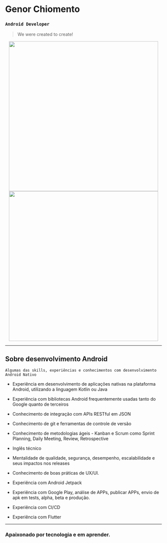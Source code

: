 # Genor Chiomento 

### `Android Developer`

> We were created to create!

<p align="center">
  <img width="480px" src="https://github-readme-stats.vercel.app/api?username=genorchiomento&show_icons=true&theme=radical" />
  <img width="480px" src="https://github-readme-stats.vercel.app/api/top-langs/?username=genorchiomento&hide=html&layout=compact&theme=radical" />
</p>

----

## Sobre desenvolvimento Android

`Algumas das skills, experiências e conhecimentos com desenvolvimento Android Nativo` 

- Experiência em desenvolvimento de aplicações nativas na plataforma Android, utilizando a linguagem Kotlin ou Java

- Experiência com bibliotecas Android frequentemente usadas tanto do Google quanto de terceiros

- Conhecimento de integração com APIs RESTful em JSON

- Conhecimento de git e ferramentas de controle de versão

- Conhecimento de metodologias ágeis - Kanban e Scrum como Sprint Planning, Daily Meeting, Review, Retrospective

- Inglês técnico

- Mentalidade de qualidade, segurança, desempenho, escalabilidade e seus impactos nos releases

- Conhecimento de boas práticas de UX/UI.

- Experiência com Android Jetpack

- Experiência com Google Play, análise de APPs, publicar APPs, envio de apk em tests, alpha, beta e produção.

- Experiência com CI/CD

- Experiência com Flutter

----
### Apaixonado por tecnologia e em aprender.
